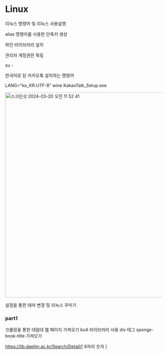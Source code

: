 # Linux
리눅스 명령어 및 리눅스 사용설명

alias 명령어를 사용한 단축키 생성

와인 라이브러리 설치

관리자 계정권한 획듟

su -



한국어로 된 카카오톡 설치하는 명령어

LANG="ko_KR.UTF-8" wine KakaoTalk_Setup.exe

<img width="660" alt="스크린샷 2024-03-20 오전 11 52 41" src="https://github.com/mimgggg4444/Linux/assets/66135779/33c830af-7a11-4111-983f-991c8d0fe666">


설정을 통한 테마 변경 및 리눅스 꾸미기


### part1
크롤링을 통한 대림대 웹 페이지 가져오기
bs4 라이브러리 사용
div 태그 sponge-book-title 가져오기

https://lib.daelim.ac.kr/Search/Detail/[ 6자리 숫자 ] 

